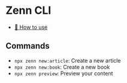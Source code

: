 # Zenn CLI

* [📘 How to use](https://zenn.dev/zenn/articles/zenn-cli-guide)

## Commands

- `npx zenn new:article`: Create a new article
- `npx zenn new:book`: Create a new book
- `npx zenn preview`: Preview your content